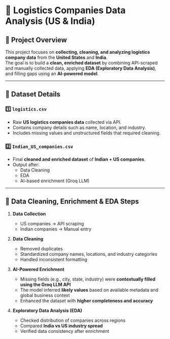 # 🚚 Logistics Companies Data Analysis (US & India)

## 🔹 Project Overview
This project focuses on **collecting, cleaning, and analyzing logistics company data** from the **United States** and **India**.  
The goal is to build a **clean, enriched dataset** by combining API-scraped and manually collected data, applying **EDA (Exploratory Data Analysis)**, and filling gaps using an **AI-powered model**.

---

## 📂 Dataset Details

### 1️⃣ `logistics.csv`
- Raw **US logistics companies data** collected via API.  
- Contains company details such as name, location, and industry.  
- Includes missing values and unstructured fields that required cleaning.  

### 2️⃣ `Indian_US_companies.csv`
- Final **cleaned and enriched dataset** of **Indian + US companies**.  
- Output after:
  - Data Cleaning  
  - EDA  
  - AI-based enrichment (Groq LLM)  

---

## 🧹 Data Cleaning, Enrichment & EDA Steps
1. **Data Collection**
   - US companies → API scraping  
   - Indian companies → Manual entry  

2. **Data Cleaning**
   - Removed duplicates  
   - Standardized company names, locations, and industry categories  
   - Handled inconsistent formatting  

3. **AI-Powered Enrichment**
   - Missing fields (e.g., city, state, industry) were **contextually filled using the Groq LLM API**  
   - The model inferred **likely values** based on available metadata and global business context  
   - Enhanced the dataset with **higher completeness and accuracy**  

4. **Exploratory Data Analysis (EDA)**
   - Checked distribution of companies across regions  
   - Compared **India vs US industry spread**  
   - Verified data consistency after enrichment  
